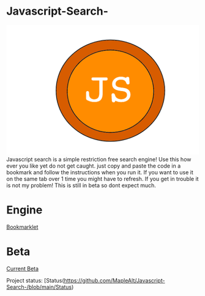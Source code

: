 # Javascript-Search-
![Logog](https://github.com/MapleAlt/Javascript-Search-/blob/main/Logo.png)
Javascript search is a simple restriction free search engine! Use this how ever you like yet do not get caught. just copy and paste the code in a bookmark and follow the instructions when you run it. If you want to use it on the same tab over 1 time you might have to refresh. If you get in trouble it is not my problem! This is still in beta so dont expect much. 
# Engine
[Bookmarklet](https://github.com/MapleAlt/Javascript-Search-/blob/main/Engine.js)
# Beta
[Current Beta](https://github.com/MapleAlt/Javascript-Search-/blob/main/Beta.js)

Project status: [Status(https://github.com/MapleAlt/Javascript-Search-/blob/main/Status)
